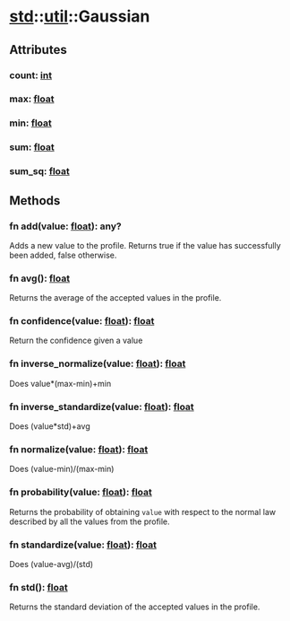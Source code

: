 # [std](/libs/std/)::[util](/libs/std/util/)::Gaussian

## Attributes

### count:&nbsp;[int](/libs/std/core/type.int.md)

### max:&nbsp;[float](/libs/std/core/type.float.md)

### min:&nbsp;[float](/libs/std/core/type.float.md)

### sum:&nbsp;[float](/libs/std/core/type.float.md)

### sum_sq:&nbsp;[float](/libs/std/core/type.float.md)

## Methods
### fn add(value:&nbsp;[float](/libs/std/core/type.float.md)):&nbsp;any?<Badge text="native" />

Adds a new value to the profile. Returns true if the value has successfully been added, false otherwise.
### fn avg():&nbsp;[float](/libs/std/core/type.float.md)<Badge text="native" />

Returns the average of the accepted values in the profile.
### fn confidence(value:&nbsp;[float](/libs/std/core/type.float.md)):&nbsp;[float](/libs/std/core/type.float.md)<Badge text="native" />

Return the confidence given a value
### fn inverse_normalize(value:&nbsp;[float](/libs/std/core/type.float.md)):&nbsp;[float](/libs/std/core/type.float.md)<Badge text="native" />

Does value*(max-min)+min
### fn inverse_standardize(value:&nbsp;[float](/libs/std/core/type.float.md)):&nbsp;[float](/libs/std/core/type.float.md)<Badge text="native" />

Does (value*std)+avg
### fn normalize(value:&nbsp;[float](/libs/std/core/type.float.md)):&nbsp;[float](/libs/std/core/type.float.md)<Badge text="native" />

Does (value-min)/(max-min)
### fn probability(value:&nbsp;[float](/libs/std/core/type.float.md)):&nbsp;[float](/libs/std/core/type.float.md)<Badge text="native" />

Returns the probability of obtaining `value` with respect to the normal law described by all the values from the profile.
### fn standardize(value:&nbsp;[float](/libs/std/core/type.float.md)):&nbsp;[float](/libs/std/core/type.float.md)<Badge text="native" />

Does (value-avg)/(std)
### fn std():&nbsp;[float](/libs/std/core/type.float.md)<Badge text="native" />

Returns the standard deviation of the accepted values in the profile.
